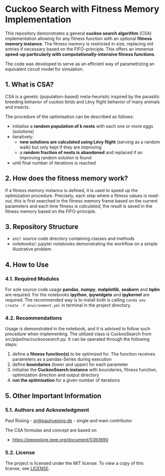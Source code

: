 # Cuckoo Search with Fitness Memory Implementation

This repository demonstrates a general **cuckoo search algorithm** (CSA) implementation allowing for any fitness
function with an optional **fitness memory instance**. The fitness memory is restricted in size, replacing old entries if 
necessary based on the FIFO-principle. This offers an immense **speed-up particularly with computationally-intensive
fitness functions**.

The code was developed to serve as an efficient way of parametrizing an equivalent circuit model for simulation.

## 1. What is CSA?

CSA is a genetic (population-based) meta-heuristic inspired by the parasitic breeding behavior of cuckoo birds and Lévy
flight behavior of many animals and insects.

The procedure of the optimisation can be described as follows:
- initialise a **random population of k nests** with each one or more eggs (solutions)
- iteratively:
  - **new solutions are calculated using Lévy flight** (serving as a random walk) but only kept if they are improving
  - a **random fraction of nests is abandoned** and replaced if an improving random solution is found
- until final number of iterations is reached

## 2. How does the fitness memory work?
If a fitness memory instance is defined, it is used to speed up the optimization procedure. Precisely, each step
where a fitness values is *read-out*, this is first searched in the fitness memory frame based on the current parameters
and each time fitness is *calculated*, the result is saved in the fitness memory based on the FIFO-principle.

## 3. Repository Structure
- *src/*: source code directory containing classes and methods
- *notebooks/*: jupyter notebooks demonstrating the workflow on a simple illustrative problem

## 4. How to Use
### 4.1. Required Modules
For sole source code usage **pandas**, **numpy**, **matplotlib**, **seaborn** and **tqdm** are required.
For the notebooks **ipython**, **ipywidgets** and **ipykernel** are required.
The recommended way is to install both is calling 
`conda env create -f environment.yml`
in terminal in the project directory.

### 4.2. Recommendations
Usage is demonstrated in the notebook, and it is advised to follow such procedure when implementing.
The utilized class is CuckooSearch from *src/pipeline/cuckoosearch.py*. It can be operated through the following steps:

1. define a **fitness function(s)** to be optimized for. The function receives parameters as a pandas-Series during execution
2. define **boundaries** (lower and upper) for each parameter
3. initialise the **CuckooSearch instance** with boundaries, fitness function, optimization direction and output directory
4. **run the optimisation** for a given number of iterations

## 5. Other Important Information
### 5.1. Authors and Acknowledgment
Paul Rüsing - pr@paulruesing.de - single and main contributor

The CSA formulas and concept are based on
- https://ieeexplore.ieee.org/document/5393690

### 5.2. License
The project is licensed under the MIT license. To view a copy of this license, see [LICENSE](https://github.com/paulruesing/lrp-xai-pytorch?tab=MIT-1-ov-file).
